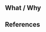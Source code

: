 ## What / Why
<!-- Describe the request in detail -->


## References
<!-- Examples:
  Related to #0
  Depends on #0
  Blocked by #0
  Fixes #0
  Closes #0
-->

